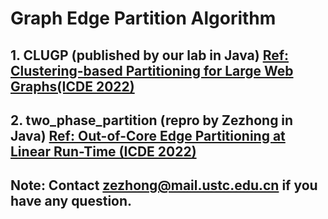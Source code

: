 # Graph Edge Partition Algorithm
## 1. CLUGP (published by our lab in Java)  [Ref: Clustering-based Partitioning for Large Web Graphs(ICDE 2022)](https://arxiv.org/pdf/2201.00472.pdf)

## 2. two_phase_partition (repro by Zezhong in Java)  [Ref: Out-of-Core  Edge  Partitioning  at  Linear  Run-Time (ICDE 2022)](https://arxiv.org/pdf/2201.00472.pdf)

## Note: Contact zezhong@mail.ustc.edu.cn if you have any question.
